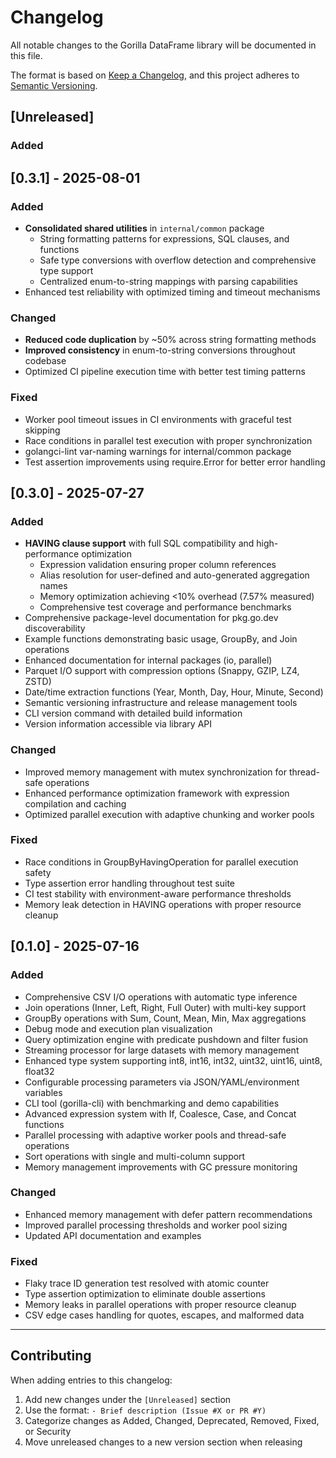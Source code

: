 # Changelog

All notable changes to the Gorilla DataFrame library will be documented in this file.

The format is based on [Keep a Changelog](https://keepachangelog.com/en/1.0.0/),
and this project adheres to [Semantic Versioning](https://semver.org/spec/v2.0.0.html).

## [Unreleased]

### Added

## [0.3.1] - 2025-08-01

### Added

- **Consolidated shared utilities** in `internal/common` package
  - String formatting patterns for expressions, SQL clauses, and functions
  - Safe type conversions with overflow detection and comprehensive type support
  - Centralized enum-to-string mappings with parsing capabilities
- Enhanced test reliability with optimized timing and timeout mechanisms

### Changed

- **Reduced code duplication** by ~50% across string formatting methods
- **Improved consistency** in enum-to-string conversions throughout codebase
- Optimized CI pipeline execution time with better test timing patterns

### Fixed

- Worker pool timeout issues in CI environments with graceful test skipping
- Race conditions in parallel test execution with proper synchronization
- golangci-lint var-naming warnings for internal/common package
- Test assertion improvements using require.Error for better error handling

## [0.3.0] - 2025-07-27

### Added

- **HAVING clause support** with full SQL compatibility and high-performance optimization
  - Expression validation ensuring proper column references
  - Alias resolution for user-defined and auto-generated aggregation names
  - Memory optimization achieving <10% overhead (7.57% measured)
  - Comprehensive test coverage and performance benchmarks
- Comprehensive package-level documentation for pkg.go.dev discoverability
- Example functions demonstrating basic usage, GroupBy, and Join operations
- Enhanced documentation for internal packages (io, parallel)
- Parquet I/O support with compression options (Snappy, GZIP, LZ4, ZSTD)
- Date/time extraction functions (Year, Month, Day, Hour, Minute, Second)
- Semantic versioning infrastructure and release management tools
- CLI version command with detailed build information
- Version information accessible via library API

### Changed

- Improved memory management with mutex synchronization for thread-safe operations
- Enhanced performance optimization framework with expression compilation and caching
- Optimized parallel execution with adaptive chunking and worker pools

### Fixed

- Race conditions in GroupByHavingOperation for parallel execution safety
- Type assertion error handling throughout test suite
- CI test stability with environment-aware performance thresholds
- Memory leak detection in HAVING operations with proper resource cleanup

## [0.1.0] - 2025-07-16

### Added

- Comprehensive CSV I/O operations with automatic type inference
- Join operations (Inner, Left, Right, Full Outer) with multi-key support
- GroupBy operations with Sum, Count, Mean, Min, Max aggregations
- Debug mode and execution plan visualization
- Query optimization engine with predicate pushdown and filter fusion
- Streaming processor for large datasets with memory management
- Enhanced type system supporting int8, int16, int32, uint32, uint16, uint8, float32
- Configurable processing parameters via JSON/YAML/environment variables
- CLI tool (gorilla-cli) with benchmarking and demo capabilities
- Advanced expression system with If, Coalesce, Case, and Concat functions
- Parallel processing with adaptive worker pools and thread-safe operations
- Sort operations with single and multi-column support
- Memory management improvements with GC pressure monitoring

### Changed

- Enhanced memory management with defer pattern recommendations
- Improved parallel processing thresholds and worker pool sizing
- Updated API documentation and examples

### Fixed

- Flaky trace ID generation test resolved with atomic counter
- Type assertion optimization to eliminate double assertions
- Memory leaks in parallel operations with proper resource cleanup
- CSV edge cases handling for quotes, escapes, and malformed data

---

## Contributing

When adding entries to this changelog:

1. Add new changes under the `[Unreleased]` section
2. Use the format: `- Brief description (Issue #X or PR #Y)`
3. Categorize changes as Added, Changed, Deprecated, Removed, Fixed, or Security
4. Move unreleased changes to a new version section when releasing
